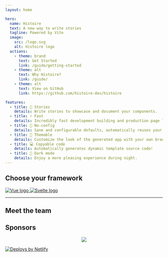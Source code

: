 ```yaml
---
layout: home

hero:
  name: Histoire
  text: A new way to write stories
  tagline: Powered by Vite
  image:
    src: /logo.svg
    alt: Histoire logo
  actions:
    - theme: brand
      text: Get Started
      link: /guide/getting-started
    - theme: alt
      text: Why Histoire?
      link: /guide/
    - theme: alt
      text: View on GitHub
      link: https://github.com/histoire-dev/histoire

features:
  - title: 📖 Stories
    details: Write stories to showcase and document your components.
  - title: ⚡ Fast
    details: Incredibly fast development building and production page loading!
  - title: 🔧️ No-config
    details: Sane and configurable defaults, automatically reuses your Vite config!
  - title: 🎨 Themable
    details: Customize the look of the generated app with your own branding.
  - title: 💻️ Copyable code
    details: Automatically generates dynamic template source code!
  - title: 🌙 Dark mode
    details: Enjoy a more pleasing experience during night.
---
```


<!-- Frameworks -->

<h2 class="text-center !text-lg mt-12 mb-6">
  Choose your framework
</h2>

<div class="flex items-center justify-center gap-4 flex-wrap">
  <a
    href="./guide/vue3/getting-started.html"
    class="p-10 rounded bg-gray-100 dark:bg-gray-900 transition-colors hover:bg-green-100"
  >
    <img src="/vue.svg" alt="Vue logo" class="w-16 h-16" />
  </a>
  <a
    href="./guide/svelte3/getting-started.html"
    class="p-10 rounded bg-gray-100 dark:bg-gray-900 transition-colors hover:bg-orange-100"
  >
    <img src="/svelte.svg" alt="Svelte logo" class="w-16 h-16" />
  </a>
</div>

<!-- Other content -->

<hr class="border-0 border-t border-gray-500 opacity-10 my-24" />

<div class="container mx-auto">
  <h2>
    Meet the team
  </h2>

  <MeetTeam class="mb-24" />

  <h2>
    Sponsors
  </h2>

  <p align="center">
    <a href="https://guillaume-chau.info/sponsors/" target="_blank">
      <img src='https://akryum.netlify.app/sponsors.svg'/>
    </a>
  </p>

  <div class="flex justify-center mb-12">
    <SponsorButton/>
  </div>

  <div class="flex justify-center my-4">
    <a href="https://www.netlify.com">
      <img src="https://www.netlify.com/img/global/badges/netlify-color-accent.svg" alt="Deploys by Netlify" />
    </a>
  </div>
</div>

<style lang="postcss" scoped>
h2 {
  @apply text-center text-2xl md:text-3xl;
}
</style>
